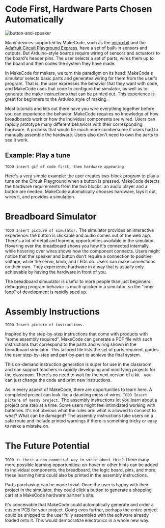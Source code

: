 # Code First, Hardware Parts Chosen Automatically
![button-and-speaker](../static/blog/maker/maker-2.gif)

Many devices supported by MakeCode, 
such as the [micro:bit](http://makecode.microbit.org/) and 
the [Adafruit Circuit Playground Express](http://makecode.adafruit.com/),
have a set of built-in sensors and outputs. But
Arduino-style boards require wiring of sensors and actuators
to the board's header pins. The user selects a set
of parts, wires them up to the board and then codes the system they have made. 

In MakeCode for makers, we turn this paradigm on its head: MakeCode's simulator
selects basic parts and generates wiring for them from the user's program.
That is, the user expresses the behavior that they want
with code, and MakeCode uses that code to configure the simulator, as well as to
generate the make instructions that can be printed out. 
This experience is great for beginners to the Arduino style of making. 

Most tutorials and kits out there have you wire everything together 
before you can experience the behavior. MakeCode requires no knowledge of how 
breadboards work or how the individual components are wired.
Users can rapidly prototype many different behaviors with their 
corresponding hardware. A process that would be much more cumbersome 
if users had to manually assemble the hardware.
Users also don't need to own the parts to see it work.

## Example: Play a tune
```TODO insert gif of code first, then hardware appearing```

Here's a very simple example: the user creates two-block program to play a tune
on the Circuit Playground when a button is pressed. MakeCode detects the hardware
requirements from the two blocks: an audio player and a button are needed. 
MakeCode automatically chooses hardware, lays it out, wires it, and provides a simulation.

# Breadboard Simulator
```TODO Insert picture of simulator.```
The simulator provides an interactive experience: 
the button is clickable and audio comes out of the web app.
There's a lot of detail and learning opportunities available in the simulator.
Hovering over the breadboard shows you how it's connected internally, while
hovering over wires shows how the component connects.
Users might notice that the speaker and button don't require a connection to positive voltage, 
while the servo, knob, and LEDs do. Users can make connections on their own. 
They experience hardware in a way that is usually only achievable by having the 
hardware in front of you.

The breadboard simuulator is useful to more people than just beginners:
debugging program behavior is much quicker in a simulator, so
the "inner loop" of development is rapidly sped up.

# Assembly Instructions
```TODO Insert picture of instructions.```

Inspired by the step-by-step instructions that come with products with
"some assembly required", MakeCode can generate a PDF file with such
instructions that correspond to the parts and wiring shown in the breadboard
simulator. This tailored file lists the set of parts required, guides
the user step-by-step and part-by-part to achieve the final system. 

This on-demand instruction generation is super for use in the classroom
and can support teachers in rapidly developing and modifying projects
for the classroom. There's no need to wait for the next version of a kit -
you can just change the code and print new instructions.

As in every aspect of MakeCode, there are opportunities to learn here.
A completed project can look like a daunting mess of wires. 
```TODO Insert picture of messy project.```
The assembly instructions let you learn about a project one step at a time.
Some users might feel intimidated working with batteries.
It's not obvious what the rules are: what is allowed to connect to what? What can be damaged?
The assembly instructions take users on a safe route and include printed warnings 
if there is something tricky or easy to make a mistake on.

# The Future Potential 
```TODO is there a non-committal way to write about this?```
There many more possible learning opportunities:
on-hover or other hints can be added to individual components, the breadboard, the logic board, pins, and more;
these learning hints could also be printed in the assembly instructions.

Parts purchasing can be made trivial. Once the user is happy with their project in the simulator, 
they could click a button to generate a shopping cart at a MakeCode hardware partner's site.

It's conceivable that MakeCode could automatically generate and order a custom PCB for your project.
Going even further, perhaps the entire project could be shipped to the user fully 
assembled with the software already loaded onto it. This would democratize electronics in a whole new way.
